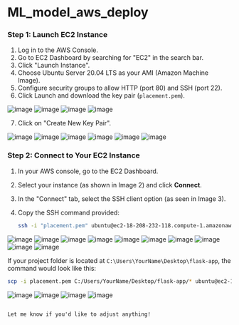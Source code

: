 # ML_model_aws_deploy

### Step 1: Launch EC2 Instance
1. Log in to the AWS Console.
2. Go to EC2 Dashboard by searching for "EC2" in the search bar.
3. Click "Launch Instance".
4. Choose Ubuntu Server 20.04 LTS as your AMI (Amazon Machine Image).
5. Configure security groups to allow HTTP (port 80) and SSH (port 22).
6. Click Launch and download the key pair (`placement.pem`).

![image](https://github.com/user-attachments/assets/22c2346f-370c-4689-beca-4888685dc88d)
![image](https://github.com/user-attachments/assets/d3bdbf85-4f24-4f36-a31d-0cb76edff10a)
![image](https://github.com/user-attachments/assets/ba3423a4-5c91-407c-aa6c-efcc61caa3c6)
![image](https://github.com/user-attachments/assets/a38259ed-084e-4979-a2bd-454eefeb6dfa)

7. Click on "Create New Key Pair".

![image](https://github.com/user-attachments/assets/620cf2d8-5150-44b1-9691-f8608f7a58e0)
![image](https://github.com/user-attachments/assets/307db7f0-7aff-44c0-bc6a-5870852ef9cc)
![image](https://github.com/user-attachments/assets/86dd566b-b368-49b8-858b-8fe3e5438c4a)
![image](https://github.com/user-attachments/assets/e7901609-c36d-4849-af33-2b9423044a04)
![image](https://github.com/user-attachments/assets/520c47b2-4005-4417-8dfa-09718897152d)
![image](https://github.com/user-attachments/assets/f2f6a630-6d98-4f87-bae3-91131e0fbd0d)

### Step 2: Connect to Your EC2 Instance
1. In your AWS console, go to the EC2 Dashboard.
2. Select your instance (as shown in Image 2) and click **Connect**.
3. In the "Connect" tab, select the SSH client option (as seen in Image 3).
4. Copy the SSH command provided:
   
   ```bash
   ssh -i "placement.pem" ubuntu@ec2-18-208-232-118.compute-1.amazonaws.com
   ```

![image](https://github.com/user-attachments/assets/1985c7e0-dbc1-4096-8a2c-82dbda032362)
![image](https://github.com/user-attachments/assets/df70c808-cabb-468f-be22-99d648b643ce)
![image](https://github.com/user-attachments/assets/c9294d40-10a5-4cef-8861-8267338fda10)
![image](https://github.com/user-attachments/assets/16c2f65a-ae2a-4aed-80a5-ff16b61b6d08)
![image](https://github.com/user-attachments/assets/5f727f1a-27d2-48a1-9b23-f38c1e6e2ce5)
![image](https://github.com/user-attachments/assets/451a88e8-b4f0-474e-9450-5677de955257)
![image](https://github.com/user-attachments/assets/603209db-0282-4dd8-9059-d9dc08050293)
![image](https://github.com/user-attachments/assets/6583c4ea-b257-498a-8759-47dc8c23b4f9)
![image](https://github.com/user-attachments/assets/df4ac47c-46db-4dc4-9871-f223b07c8790)
![image](https://github.com/user-attachments/assets/b1630b93-ff40-49d2-abde-d043b2013e1c)

If your project folder is located at `C:\Users\YourName\Desktop\flask-app`, the command would look like this:

```bash
scp -i placement.pem C:/Users/YourName/Desktop/flask-app/* ubuntu@ec2-18-208-232-118.compute-1.amazonaws.com:/home/ubuntu/flask-app/
```

![image](https://github.com/user-attachments/assets/8e06702d-1e07-42b4-8350-0c166d19fe4c)
![image](https://github.com/user-attachments/assets/7dc42364-8413-497d-88a3-ad9c4b6eb92e)
![image](https://github.com/user-attachments/assets/150c9f81-aedd-4f01-b453-cc4e1139152f)
![image](https://github.com/user-attachments/assets/ad1b83e9-5731-4422-8d47-5e5745fa5f05)
```

Let me know if you'd like to adjust anything!
